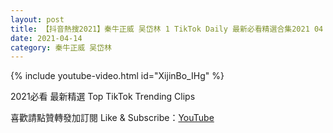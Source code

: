 ```yaml
---
layout: post
title: 【抖音熱搜2021】秦牛正威 吴岱林 1 TikTok Daily 最新必看精選合集2021 04 14
date: 2021-04-14
category: 秦牛正威 吴岱林
---
```


{% include youtube-video.html id="XijinBo_IHg" %}

2021必看 最新精選 Top TikTok Trending Clips

喜歡請點贊轉發加訂閱 Like & Subscribe：[YouTube](https://www.youtube.com/channel/UCAoR7VcanIPd04uEq_GIylA/videos)

